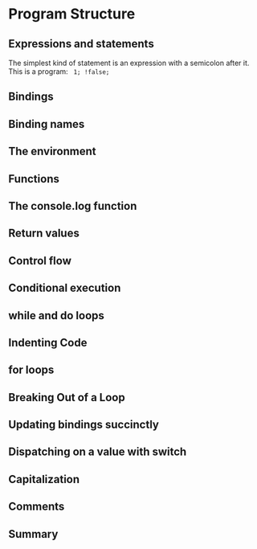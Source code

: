 # Program Structure

## Expressions and statements
The simplest kind of statement is an expression with a semicolon after it. This is a program:
<code>
1;
!false;
</code>

## Bindings

## Binding names

## The environment

## Functions

## The console.log function

## Return values

## Control flow

## Conditional execution

## while and do loops

## Indenting Code

## for loops

## Breaking Out of a Loop

## Updating bindings succinctly

## Dispatching on a value with switch

## Capitalization

## Comments

## Summary